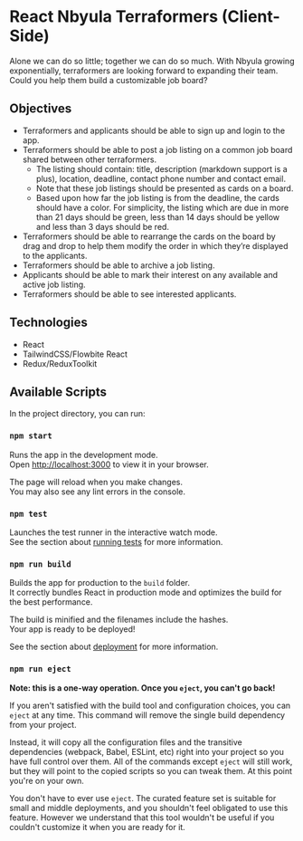 # React Nbyula Terraformers (Client-Side)

Alone we can do so little; together we can do so much. With Nbyula growing exponentially, terraformers are looking forward to expanding their team. Could you help them build a customizable job board?

## Objectives

- Terraformers and applicants should be able to sign up and login to the app.
- Terraformers should be able to post a job listing on a common job board shared between other terraformers.
  - The listing should contain: title, description (markdown support is a plus), location, deadline, contact phone number and contact email.
  - Note that these job listings should be presented as cards on a board.
  - Based upon how far the job listing is from the deadline, the cards should have a color. For simplicity, the listing which are due in more than 21 days should be green, less than 14 days should be yellow and less than 3 days should be red.
- Terraformers should be able to rearrange the cards on the board by drag and drop to help them modify the order in which they’re displayed to the applicants.
- Terraformers should be able to archive a job listing.
- Applicants should be able to mark their interest on any available and active job listing.
- Terraformers should be able to see interested applicants.

## Technologies

- React
- TailwindCSS/Flowbite React
- Redux/ReduxToolkit

## Available Scripts

In the project directory, you can run:

### `npm start`

Runs the app in the development mode.\
Open [http://localhost:3000](http://localhost:3000) to view it in your browser.

The page will reload when you make changes.\
You may also see any lint errors in the console.

### `npm test`

Launches the test runner in the interactive watch mode.\
See the section about [running tests](https://facebook.github.io/create-react-app/docs/running-tests) for more information.

### `npm run build`

Builds the app for production to the `build` folder.\
It correctly bundles React in production mode and optimizes the build for the best performance.

The build is minified and the filenames include the hashes.\
Your app is ready to be deployed!

See the section about [deployment](https://facebook.github.io/create-react-app/docs/deployment) for more information.

### `npm run eject`

**Note: this is a one-way operation. Once you `eject`, you can't go back!**

If you aren't satisfied with the build tool and configuration choices, you can `eject` at any time. This command will remove the single build dependency from your project.

Instead, it will copy all the configuration files and the transitive dependencies (webpack, Babel, ESLint, etc) right into your project so you have full control over them. All of the commands except `eject` will still work, but they will point to the copied scripts so you can tweak them. At this point you're on your own.

You don't have to ever use `eject`. The curated feature set is suitable for small and middle deployments, and you shouldn't feel obligated to use this feature. However we understand that this tool wouldn't be useful if you couldn't customize it when you are ready for it.
